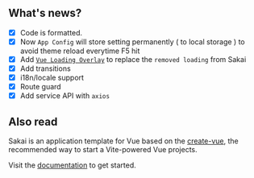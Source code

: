 ## What's news?

- [x] Code is formatted.
- [x] Now `App Config` will store setting permanently ( to local storage ) to avoid theme reload everytime F5 hit
- [x] Add [`Vue Loading Overlay`](https://www.npmjs.com/package/vue-loading-overlay) to replace the `removed loading` from Sakai
- [x] Add transitions
- [x] i18n/locale support
- [x] Route guard
- [x] Add service API with `axios`

## Also read

Sakai is an application template for Vue based on the [create-vue](https://github.com/vuejs/create-vue), the recommended way to start a Vite-powered Vue projects.

Visit the [documentation](https://enhanced-sakai-vue.vercel.app/#/documentation) to get started.
